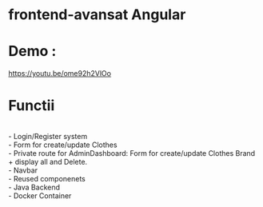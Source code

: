 # frontend-avansat Angular
# Demo :
https://youtu.be/ome92h2VlOo

# Functii
<br>
- Login/Register system <br>
- Form for create/update Clothes <br>
- Private route for AdminDashboard: Form for create/update Clothes Brand + display all and Delete. <br>
- Navbar  <br>
- Reused componenets  <br>
- Java Backend  <br>
- Docker Container <br>

